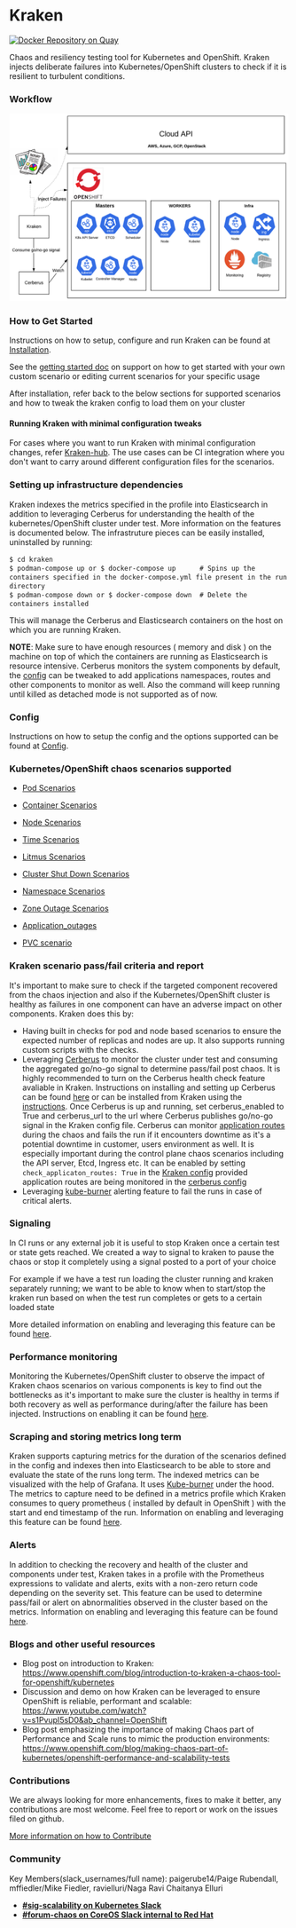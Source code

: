 # Kraken
[![Docker Repository on Quay](https://quay.io/repository/openshift-scale/kraken/status "Docker Repository on Quay")](https://quay.io/repository/openshift-scale/kraken)

Chaos and resiliency testing tool for Kubernetes and OpenShift.
Kraken injects deliberate failures into Kubernetes/OpenShift clusters to check if it is resilient to turbulent conditions.


### Workflow
![Kraken workflow](media/kraken-workflow.png)


### How to Get Started
Instructions on how to setup, configure and run Kraken can be found at [Installation](docs/installation.md).

See the [getting started doc](docs/getting_started.md) on support on how to get started with your own custom scenario or editing current scenarios for your specific usage

After installation, refer back to the below sections for supported scenarios and how to tweak the kraken config to load them on your cluster


#### Running Kraken with minimal configuration tweaks
For cases where you want to run Kraken with minimal configuration changes, refer [Kraken-hub](https://github.com/cloud-bulldozer/kraken-hub). The use cases can be CI integration where you don't want to carry around different configuration files for the scenarios.


### Setting up infrastructure dependencies
Kraken indexes the metrics specified in the profile into Elasticsearch in addition to leveraging Cerberus for understanding the health of the kubernetes/OpenShift cluster under test. More information on the features is documented below. The infrastruture pieces can be easily installed, uninstalled by running:

```
$ cd kraken
$ podman-compose up or $ docker-compose up      # Spins up the containers specified in the docker-compose.yml file present in the run directory
$ podman-compose down or $ docker-compose down  # Delete the containers installed
```
This will manage the Cerberus and Elasticsearch containers on the host on which you are running Kraken.

**NOTE**: Make sure to have enough resources ( memory and disk ) on the machine on top of which the containers are running as Elasticsearch is resource intensive. Cerberus monitors the system components by default, the [config](config/cerberus.yaml) can be tweaked to add applications namespaces, routes and other components to monitor as well. Also the command will keep running until killed as detached mode is not supported as of now.


### Config
Instructions on how to setup the config and the options supported can be found at [Config](docs/config.md).


### Kubernetes/OpenShift chaos scenarios supported

- [Pod Scenarios](docs/pod_scenarios.md)

- [Container Scenarios](docs/container_scenarios.md)

- [Node Scenarios](docs/node_scenarios.md)

- [Time Scenarios](docs/time_scenarios.md)

- [Litmus Scenarios](docs/litmus_scenarios.md)

- [Cluster Shut Down Scenarios](docs/cluster_shut_down_scenarios.md)

- [Namespace Scenarios](docs/namespace_scenarios.md)

- [Zone Outage Scenarios](docs/zone_outage.md)

- [Application_outages](docs/application_outages.md)

- [PVC scenario](docs/pvc_scenario.md)


### Kraken scenario pass/fail criteria and report
It's important to make sure to check if the targeted component recovered from the chaos injection and also if the Kubernetes/OpenShift cluster is healthy as failures in one component can have an adverse impact on other components. Kraken does this by:
- Having built in checks for pod and node based scenarios to ensure the expected number of replicas and nodes are up. It also supports running custom scripts with the checks.
- Leveraging [Cerberus](https://github.com/openshift-scale/cerberus) to monitor the cluster under test and consuming the aggregated go/no-go signal to determine pass/fail post chaos. It is highly recommended to turn on the Cerberus health check feature avaliable in Kraken. Instructions on installing and setting up Cerberus can be found [here](https://github.com/openshift-scale/cerberus#installation) or can be installed from Kraken using the [instructions](https://github.com/cloud-bulldozer/kraken#setting-up-infrastructure-dependencies). Once Cerberus is up and running, set cerberus_enabled to True and cerberus_url to the url where Cerberus publishes go/no-go signal in the Kraken config file. Cerberus can monitor [application routes](https://github.com/cloud-bulldozer/cerberus/blob/master/docs/config.md#watch-routes) during the chaos and fails the run if it encounters downtime as it's a potential downtime in customer, users environment as well. It is especially important during the control plane chaos scenarios including the API server, Etcd, Ingress etc. It can be enabled by setting `check_applicaton_routes: True` in the [Kraken config](https://github.com/cloud-bulldozer/kraken/blob/master/config/config.yaml) provided application routes are being monitored in the [cerberus config](https://github.com/cloud-bulldozer/kraken/blob/master/config/cerberus.yaml)
- Leveraging [kube-burner](docs/alerts.md) alerting feature to fail the runs in case of critical alerts.

### Signaling
In CI runs or any external job it is useful to stop Kraken once a certain test or state gets reached. We created a way to signal to kraken to pause the chaos or stop it completely using a signal posted to a port of your choice

For example if we have a test run loading the cluster running and kraken separately running; we want to be able to know when to start/stop the kraken run based on when the test run completes or gets to a certain loaded state

More detailed information on enabling and leveraging this feature can be found [here](docs/signal.md).


### Performance monitoring
Monitoring the Kubernetes/OpenShift cluster to observe the impact of Kraken chaos scenarios on various components is key to find out the bottlenecks as it's important to make sure the cluster is healthy in terms if both recovery as well as performance during/after the failure has been injected. Instructions on enabling it can be found [here](docs/performance_dashboards.md).


### Scraping and storing metrics long term
Kraken supports capturing metrics for the duration of the scenarios defined in the config and indexes then into Elasticsearch to be able to store and evaluate the state of the runs long term. The indexed metrics can be visualized with the help of Grafana. It uses [Kube-burner](https://github.com/cloud-bulldozer/kube-burner) under the hood. The metrics to capture need to be defined in a metrics profile which Kraken consumes to query prometheus ( installed by default in OpenShift ) with the start and end timestamp of the run. Information on enabling and leveraging this feature can be found [here](docs/metrics.md).


### Alerts
In addition to checking the recovery and health of the cluster and components under test, Kraken takes in a profile with the Prometheus expressions to validate and alerts, exits with a non-zero return code depending on the severity set. This feature can be used to determine pass/fail or alert on abnormalities observed in the cluster based on the metrics. Information on enabling and leveraging this feature can be found [here](docs/alerts.md).


### Blogs and other useful resources
- Blog post on introduction to Kraken: https://www.openshift.com/blog/introduction-to-kraken-a-chaos-tool-for-openshift/kubernetes
- Discussion and demo on how Kraken can be leveraged to ensure OpenShift is reliable, performant and scalable: https://www.youtube.com/watch?v=s1PvupI5sD0&ab_channel=OpenShift
- Blog post emphasizing the importance of making Chaos part of Performance and Scale runs to mimic the production environments: https://www.openshift.com/blog/making-chaos-part-of-kubernetes/openshift-performance-and-scalability-tests


### Contributions
We are always looking for more enhancements, fixes to make it better, any contributions are most welcome. Feel free to report or work on the issues filed on github.

[More information on how to Contribute](docs/contribute.md)


### Community
Key Members(slack_usernames/full name): paigerube14/Paige Rubendall, mffiedler/Mike Fiedler, ravielluri/Naga Ravi Chaitanya Elluri
* [**#sig-scalability on Kubernetes Slack**](https://kubernetes.slack.com)
* [**#forum-chaos on CoreOS Slack internal to Red Hat**](https://coreos.slack.com)
